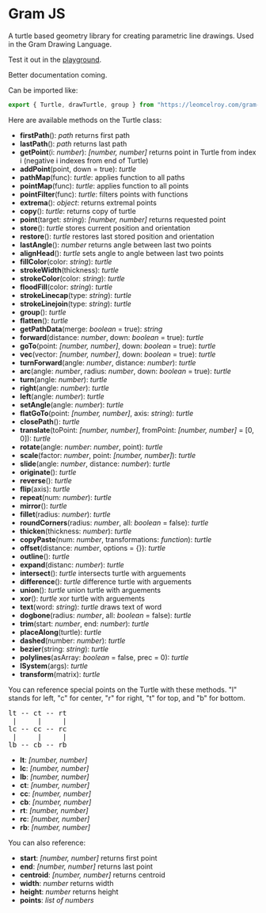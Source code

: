 # Gram JS

A turtle based geometry library for creating parametric line drawings. Used in the Gram Drawing Language.

Test it out in the [playground](https://leomcelroy.com/gram-js-editor/).

Better documentation coming.

Can be imported like:

```javascript
export { Turtle, drawTurtle, group } from "https://leomcelroy.com/gram-js/exports.js";
```

Here are available methods on the Turtle class:

- **firstPath**(): *path* returns first path
- **lastPath**(): *path* returns last path
- **getPoint**(i: *number*): *[number, number]* returns point in Turtle from index i (negative i indexes from end of Turtle)
- **addPoint**(point, down = true): *turtle*
- **pathMap**(func): *turtle*: applies function to all paths
- **pointMap**(func): *turtle*: applies function to all points
- **pointFilter**(func): *turtle*: filters points with functions
- **extrema**(): *object*: returns extremal points
- **copy**(): *turtle*: returns copy of turtle
- **point**(target: *string*): *[number, number]* returns requested point
- **store**(): *turtle* stores current position and orientation
- **restore**(): *turtle* restores last stored position and orientation
- **lastAngle**(): *number* returns angle between last two points
- **alignHead**(): *turtle* sets angle to angle between last two points
- **fillColor**(color: *string*): *turtle*
- **strokeWidth**(thickness): *turtle*
- **strokeColor**(color: *string*): *turtle*
- **floodFill**(color: *string*): *turtle*
- **strokeLinecap**(type: *string*): *turtle*
- **strokeLinejoin**(type: *string*): *turtle*
- **group**(): *turtle*
- **flatten**(): *turtle*
- **getPathData**(merge: *boolean* = true): *string*
- **forward**(distance: *number*, down: *boolean* = true): *turtle*
- **goTo**(point: *[number, number]*, down: *boolean* = true): *turtle*
- **vec**(vector: *[number, number]*, down: *boolean* = true): *turtle*
- **turnForward**(angle: *number*, distance: *number*): *turtle*
- **arc**(angle: *number*, radius: *number*, down: *boolean* = true): *turtle*
- **turn**(angle: *number*): *turtle*
- **right**(angle: *number*): *turtle*
- **left**(angle: *number*): *turtle*
- **setAngle**(angle: *number*): *turtle*
- **flatGoTo**(point: *[number, number]*, axis: *string*): *turtle*
- **closePath**(): *turtle*
- **translate**(toPoint: *[number, number]*, fromPoint: *[number, number]* = [0, 0]): *turtle*
- **rotate**(angle: *number*: *number*, point): *turtle*
- **scale**(factor: *number*, point: *[number, number]*): *turtle*
- **slide**(angle: *number*, distance: *number*): *turtle*
- **originate**(): *turtle*
- **reverse**(): *turtle*
- **flip**(axis): *turtle*
- **repeat**(num: *number*): *turtle*
- **mirror**(): *turtle*
- **fillet**(radius: *number*): *turtle*
- **roundCorners**(radius: *number*, all: *boolean* = false): *turtle*
- **thicken**(thickness: *number*): *turtle*
- **copyPaste**(num: *number*, transformations: *function*): *turtle*
- **offset**(distance: *number*, options = {}): *turtle*
- **outline**(): *turtle*
- **expand**(distanc: *number*): *turtle*
- **intersect**(): *turtle* intersects turtle with arguements
- **difference**(): *turtle* difference turtle with arguements
- **union**(): *turtle* union turtle with arguements
- **xor**(): *turtle* xor turtle with arguements
- **text**(word: *string*): *turtle* draws text of word
- **dogbone**(radius: *number*, all: *boolean* = false): *turtle*
- **trim**(start: *number*, end: *number*): *turtle*
- **placeAlong**(turtle): *turtle*
- **dashed**(number: *number*): *turtle*
- **bezier**(string: *string*): *turtle*
- **polylines**(asArray: *boolean* = false, prec = 0): *turtle*
- **lSystem**(args): *turtle*
- **transform**(matrix): *turtle*

You can reference special points on the Turtle with these methods. "l" stands for left, "c" for center, "r" for right, "t" for top, and "b" for bottom.

<pre>
lt -- ct -- rt 
 |     |     |        
lc -- cc -- rc   
 |     |     |      
lb -- cb -- rb 
</pre>

- **lt**: *[number, number]*
- **lc**: *[number, number]*
- **lb**: *[number, number]*
- **ct**: *[number, number]*
- **cc**: *[number, number]*
- **cb**: *[number, number]*
- **rt**: *[number, number]*
- **rc**: *[number, number]*
- **rb**: *[number, number]*

You can also reference:

- **start**: *[number, number]* returns first point
- **end**: *[number, number]* returns last point
- **centroid**: *[number, number]* returns centroid
- **width**: *number* returns width
- **height**: *number* returns height
- **points**: *list of numbers*
